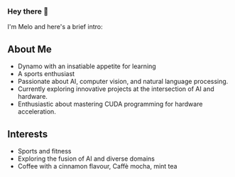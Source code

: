 ### Hey there 👋
I'm Melo
and here's a brief intro:

## About Me

- Dynamo with an insatiable appetite for learning
- A sports enthusiast
- Passionate about AI, computer vision, and natural language processing.
- Currently exploring innovative projects at the intersection of AI and hardware.
- Enthusiastic about mastering CUDA programming for hardware acceleration.

## Interests
- Sports and fitness
- Exploring the fusion of AI and diverse domains
- Coffee with a cinnamon flavour, Caffè mocha, mint tea

<!--
**MelikaRad/MelikaRad** is a ✨ _special_ ✨ repository because its `README.md` (this file) appears on your GitHub profile.

Here are some ideas to get you started:

- 🔭 I’m currently working on ...
- 🌱 I’m currently learning ...
- 👯 I’m looking to collaborate on ...
- 🤔 I’m looking for help with ...
- 💬 Ask me about ...
- 📫 How to reach me: ...
- 😄 Pronouns: ...
- ⚡ Fun fact: ...
-->
